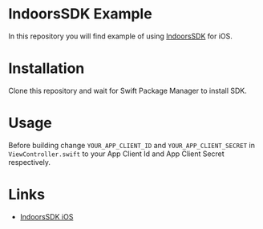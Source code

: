 # IndoorsSDK Example

In this repository you will find example of using [IndoorsSDK](https://github.com/indoorsnavigation/indoorssdk-ios) for iOS.
# Installation
Clone this repository and wait for Swift Package Manager to install SDK. 
# Usage
Before building change ```YOUR_APP_CLIENT_ID``` and ```YOUR_APP_CLIENT_SECRET```  in ```ViewController.swift``` to your App Client Id and App Client Secret respectively.
 
# Links 
* [IndoorsSDK iOS](https://github.com/indoorsnavigation/indoorssdk-ios)

